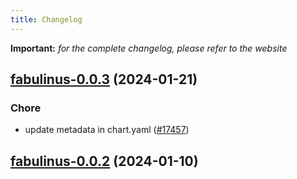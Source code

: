 ```yaml
---
title: Changelog
---
```


**Important:**
*for the complete changelog, please refer to the website*



## [fabulinus-0.0.3](https://github.com/truecharts/charts/compare/fabulinus-0.0.2...fabulinus-0.0.3) (2024-01-21)

### Chore



- update metadata in chart.yaml ([#17457](https://github.com/truecharts/charts/issues/17457))




## [fabulinus-0.0.2](https://github.com/truecharts/charts/compare/fabulinus-0.0.1...fabulinus-0.0.2) (2024-01-10)